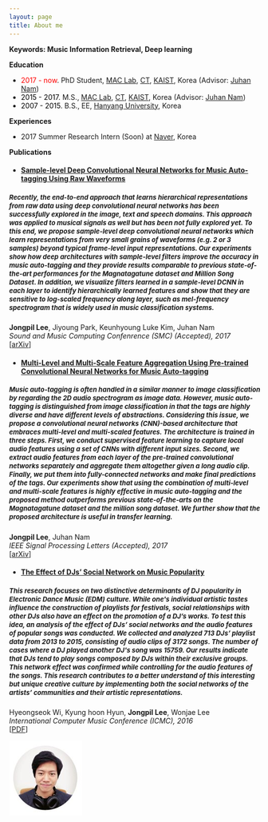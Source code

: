 ```yaml
---
layout: page
title: About me 
---
```


<strong>Keywords: Music Information Retrieval, Deep learning</strong>

<strong>Education</strong>
<ul>
  <li><font color="red">2017 - now</font>. PhD Student, <a href="http://mac.kaist.ac.kr/">MAC Lab</a>, <a href="https://ct.kaist.ac.kr/main.php?">CT</a>, <a href="http://www.kaist.ac.kr/html/en/">KAIST</a>, Korea (Advisor: <a href="http://mac.kaist.ac.kr/~juhan/?">Juhan Nam</a>)</li>
  <li><font color="black">2015 - 2017</font>. M.S., <a href="http://mac.kaist.ac.kr/">MAC Lab</a>, <a href="https://ct.kaist.ac.kr/main.php?">CT</a>, <a href="http://www.kaist.ac.kr/html/en/">KAIST</a>, Korea (Advisor: <a href="http://mac.kaist.ac.kr/~juhan/?">Juhan Nam</a>)</li>
  <li><font color="black">2007 - 2015</font>. B.S., EE, <a href="http://www.hanyang.ac.kr/web/eng">Hanyang University</a>, Korea</li>
</ul>

<strong>Experiences</strong>
<ul>
  <li>2017 Summer Research Intern (Soon) at <a href="http://recruit.navercorp.com/global/recruitMain">Naver</a>, Korea</li>
</ul>

<strong>Publications</strong>

<p>	
	<h4>
		<ul>
  			<li><a href="https://jongpillee.github.io/research/music/auto-tagging/2017/06/05/Sample-level-Deep-Convolutional-Neural-Networks-for-Music-Auto-tagging-Using-Raw-Waveforms.html">Sample-level Deep Convolutional Neural Networks for Music Auto-tagging Using Raw Waveforms</a></li>
  		</ul>
	</h4>
	<h5>
		<font size="2">Recently, the end-to-end approach that learns hierarchical representations from raw data using deep convolutional neural networks has been successfully explored in the image, text and speech domains. This approach was applied to musical signals as well but has been not fully explored yet. To this end, we propose sample-level deep convolutional neural networks which learn representations from very small grains of waveforms (e.g. 2 or 3 samples) beyond typical frame-level input representations. Our experiments show how deep architectures with sample-level filters improve the accuracy in music auto-tagging and they provide results comparable to previous state-of-the-art performances for the Magnatagatune dataset and Million Song Dataset. In addition, we visualize filters learned in a sample-level DCNN in each layer to identify hierarchically learned features and show that they are sensitive to log-scaled frequency along layer, such as mel-frequency spectrogram that is widely used in music classification systems.</font>
	</h5>
	<strong>Jongpil Lee</strong>, Jiyoung Park, Keunhyoung Luke Kim, Juhan Nam<br>
	<i>Sound and Music Computing Confenrence (SMC) (Accepted), 2017</i> <br> [<a href="https://arxiv.org/abs/1703.01789" target="_blank">arXiv</a>] 
</p>

<p>	
	<h4>
		<ul>
  			<li><a href="https://jongpillee.github.io/research/music/auto-tagging/2017/03/05/Multi-Level-and-Multi-Scale-Feature-Aggregation-Using-Pre-trained-Convolutional-Neural-Networks-for-Music-Auto-tagging.html">Multi-Level and Multi-Scale Feature Aggregation Using Pre-trained Convolutional Neural Networks for Music Auto-tagging</a></li>
  		</ul>
	</h4>
	<h5>
		<font size="2">Music auto-tagging is often handled in a similar manner to image classification by regarding the 2D audio spectrogram as image data. However, music auto-tagging is distinguished from image classification in that the tags are highly diverse and have different levels of abstractions. Considering this issue, we propose a convolutional neural networks (CNN)-based architecture that embraces multi-level and multi-scaled features. The architecture is trained in three steps. First, we conduct supervised feature learning to capture local audio features using a set of CNNs with different input sizes. Second, we extract audio features from each layer of the pre-trained convolutional networks separately and aggregate them altogether given a long audio clip. Finally, we put them into fully-connected networks and make final predictions of the tags. Our experiments show that using the combination of multi-level and multi-scale features is highly effective in music auto-tagging and the proposed method outperforms previous state-of-the-arts on the Magnatagatune dataset and the million song dataset. We further show that the proposed architecture is useful in transfer learning.</font>
	</h5>
	<strong>Jongpil Lee</strong>, Juhan Nam<br>
	<i>IEEE Signal Processing Letters (Accepted), 2017</i> <br> [<a href="https://arxiv.org/abs/1703.01793" target="_blank">arXiv</a>] 
</p>


<p>	
	<h4>
		<ul>
  			<li><a href="https://jongpillee.github.io/research/edm/djs-socialnetwork/2016/11/05/The-Effect-of-DJs-Social-Network-on-Music-Popularity.html">The Effect of DJs’ Social Network on Music Popularity</a></li>
  		</ul>
	</h4>
	<h5>
		<font size="2">This research focuses on two distinctive determinants of DJ popularity in Electronic Dance Music (EDM) culture. While one's individual artistic tastes influence the construction of playlists for festivals, social relationships with other DJs also have an effect on the promotion of a DJ’s works. To test this idea, an analysis of the effect of DJs’ social networks and the audio features of popular songs was conducted. We collected and analyzed 713 DJs’ playlist data from 2013 to 2015, consisting of audio clips of 3172 songs. The number of cases where a DJ played another DJ's song was 15759. Our results indicate that DJs tend to play songs composed by DJs within their exclusive groups. This network effect was confirmed while controlling for the audio features of the songs. This research contributes to a better understand of this interesting but unique creative culture by implementing both the social networks of the artists’ communities and their artistic representations.</font>
	</h5>
	Hyeongseok Wi, Kyung hoon Hyun, <strong>Jongpil Lee</strong>, Wonjae Lee<br>
	<i>International Computer Music Conference (ICMC), 2016</i> <br> [<a href="assets/images/The effect of DJ's social networks on music popularity.pdf" target="_blank">PDF</a>] 
</p>


<span class="image left">
			<img src="assets/images/profile.png" title="Real Time Image Saliency for Black Box Classifiers" alt="Real Time Image Saliency for Black Box Classifiers" >
		</span>